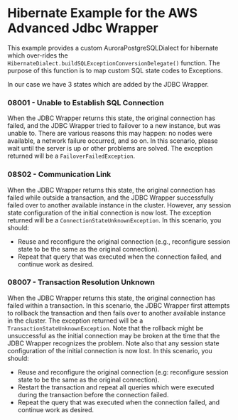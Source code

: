 # Hibernate Example for the AWS Advanced Jdbc Wrapper

This example provides a custom AuroraPostgreSQLDialect for hibernate 
which over-rides the `HibernateDialect.buildSQLExceptionConversionDelegate()` function.
The purpose of this function is to map custom SQL state codes to Exceptions.

In our case we have 3 states which are added by the JDBC Wrapper.

### 08001 - Unable to Establish SQL Connection
When the JDBC Wrapper returns this state, the original connection has 
failed, and the JDBC Wrapper tried to failover to a new instance, 
but was unable to. There are various reasons this may happen: no nodes were available, 
a network failure occurred, and so on. 
In this scenario, please wait until the server is up or other problems are solved.
The exception returned will be a `FailoverFailedException`.

### 08S02 - Communication Link
When the JDBC Wrapper returns this state, the original connection has failed
while outside a transaction, and the JDBC Wrapper successfully 
failed over to another available instance in the cluster. However, any session state configuration 
of the initial connection is now lost. The exception returned will be a `ConnectionStateUnknownException`.
In this scenario, you should:
- Reuse and reconfigure the original connection (e.g., reconfigure session state to be the same as the original connection).
- Repeat that query that was executed when the connection failed, and continue work as desired.

### 08007 - Transaction Resolution Unknown
When the JDBC Wrapper returns this state, the original connection has failed within a 
transaction. 
In this scenario, the JDBC Wrapper first attempts to rollback the transaction and 
then fails over to another available instance in the cluster. The exception returned will be 
a `TransactionStateUnknownException`.
Note that the rollback might be unsuccessful as the initial connection may be broken at the 
time that the JDBC Wrapper recognizes the problem. Note also that any session state 
configuration of the initial connection is now lost. In this scenario, you should:

- Reuse and reconfigure the original connection (e.g: reconfigure session state to be the same as the original connection).
- Restart the transaction and repeat all queries which were executed during the transaction before the connection failed.
- Repeat the query that was executed when the connection failed, and continue work as desired.

